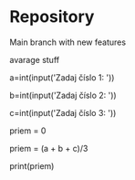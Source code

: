 # Repository
Main branch with new features

avarage stuff

a=int(input('Zadaj číslo 1: '))

b=int(input('Zadaj číslo 2: '))

c=int(input('Zadaj číslo 3: '))

priem = 0

priem = (a + b + c)/3

print(priem)

